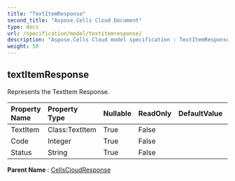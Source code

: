 ```yaml
---
title: "TextItemResponse"
second_title: "Aspose.Cells Cloud Document"
type: docs
url: /specification/model/textitemresponse/
description: "Aspose.Cells Cloud model specification : TextItemResponse. Effortlessly handle Excel and other spreadsheet documents with features like opening, generating, editing, splitting, merging, comparing, and converting."
weight: 50
---
```


## **textItemResponse**

Represents the TextItem Response. 

| Property Name | Property Type | Nullable |  ReadOnly | DefaultValue | Description | 
| :- | :- | :- |:- |  :- | :- |
| TextItem | Class:TextItem | True |  False |  |  |  
| Code | Integer | True |  False |  |  |  
| Status | String | True |  False |  |  |  

**Parent Name** : [CellsCloudResponse](cellscloudresponse)

